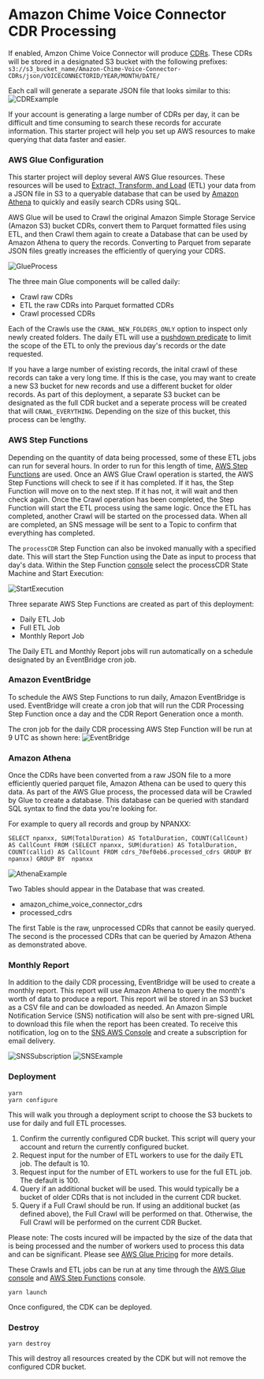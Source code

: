 # Amazon Chime Voice Connector CDR Processing

If enabled, Amzon Chime Voice Connector will produce [CDRs](https://docs.aws.amazon.com/chime/latest/dg/attributes.html). These CDRs will be stored in a designated S3 bucket with the following prefixes:
`s3://s3_bucket_name/Amazon-Chime-Voice-Connector-CDRs/json/VOICECONNECTORID/YEAR/MONTH/DATE/`

Each call will generate a separate JSON file that looks similar to this:
![CDRExample](images/CDRExample.png)

If your account is generating a large number of CDRs per day, it can be difficult and time consuming to search these records for accurate information. This starter project will help you set up AWS resources to make querying that data faster and easier.

### AWS Glue Configuration

This starter project will deploy several AWS Glue resources. These resources will be used to [Extract, Transform, and Load](https://docs.aws.amazon.com/glue/latest/dg/what-is-glue.html) (ETL) your data from a JSON file in S3 to a queryable database that can be used by [Amazon Athena](https://docs.aws.amazon.com/athena/latest/ug/getting-started.html) to quickly and easily search CDRs using SQL.

AWS Glue will be used to Crawl the original Amazon Simple Storage Service (Amazon S3) bucket CDRs, convert them to Parquet formatted files using ETL, and then Crawl them again to create a Database that can be used by Amazon Athena to query the records. Converting to Parquet from separate JSON files greatly increases the efficiently of querying your CDRS.

![GlueProcess](images/GlueProcess.png)

The three main Glue components will be called daily:

- Crawl raw CDRs
- ETL the raw CDRs into Parquet formatted CDRs
- Crawl processed CDRs

Each of the Crawls use the `CRAWL_NEW_FOLDERS_ONLY` option to inspect only newly created folders. The daily ETL will use a [pushdown predicate](https://docs.aws.amazon.com/glue/latest/dg/aws-glue-programming-etl-partitions.html#aws-glue-programming-etl-partitions-pushdowns) to limit the scope of the ETL to only the previous day's records or the date requested.

If you have a large number of existing records, the inital crawl of these records can take a very long time. If this is the case, you may want to create a new S3 bucket for new records and use a different bucket for older records. As part of this deployment, a separate S3 bucket can be designated as the full CDR bucket and a seperate process will be created that will `CRAWL_EVERYTHING`. Depending on the size of this bucket, this process can be lengthy.

### AWS Step Functions

Depending on the quantity of data being processed, some of these ETL jobs can run for several hours. In order to run for this length of time, [AWS Step Functions](https://aws.amazon.com/step-functions/use-cases/#Data_Processing_and_ETL_Orchestration) are used. Once an AWS Glue Crawl operation is started, the AWS Step Functions will check to see if it has completed. If it has, the Step Function will move on to the next step. If it has not, it will wait and then check again. Once the Crawl operation has been completed, the Step Function will start the ETL process using the same logic. Once the ETL has completed, another Crawl will be started on the processed data. When all are completed, an SNS message will be sent to a Topic to confirm that everything has completed.

The `processCDR` Step Function can also be invoked manually with a specified date. This will start the Step Function using the Date as input to process that day's data. Within the Step Function [console](https://console.aws.amazon.com/states/home?region=us-east-1#/statemachines) select the processCDR State Machine and Start Execution:

![StartExecution](images/StartExecution.png)

Three separate AWS Step Functions are created as part of this deployment:

- Daily ETL Job
- Full ETL Job
- Monthly Report Job

The Daily ETL and Monthly Report jobs will run automatically on a schedule designated by an EventBridge cron job.

### Amazon EventBridge

To schedule the AWS Step Functions to run daily, Amazon EventBridge is used. EventBridge will create a cron job that will run the CDR Processing Step Function once a day and the CDR Report Generation once a month.

The cron job for the daily CDR processing AWS Step Function will be run at 9 UTC as shown here:
![EventBridge](images/EventBridge.png)

### Amazon Athena

Once the CDRs have been converted from a raw JSON file to a more efficiently queried parquet file, Amazon Athena can be used to query this data. As part of the AWS Glue process, the processed data will be Crawled by Glue to create a database. This database can be queried with standard SQL syntax to find the data you're looking for.

For example to query all records and group by NPANXX:

```
SELECT npanxx, SUM(TotalDuration) AS TotalDuration, COUNT(CallCount) AS CallCount FROM (SELECT npanxx, SUM(duration) AS TotalDuration, COUNT(callid) AS CallCount FROM cdrs_70ef0eb6.processed_cdrs GROUP BY  npanxx) GROUP BY  npanxx
```

![AthenaExample](images/AthenaExample.png)

Two Tables should appear in the Database that was created.

- amazon_chime_voice_connector_cdrs
- processed_cdrs

The first Table is the raw, unprocessed CDRs that cannot be easily queryed. The second is the processed CDRs that can be queried by Amazon Athena as demonstrated above.

### Monthly Report

In addition to the daily CDR processing, EventBridge will be used to create a monthly report. This report will use Amazon Athena to query the month's worth of data to produce a report. This report wil be stored in an S3 bucket as a CSV file and can be dowloaded as needed. An Amazon Simple Notification Service (SNS) notification will also be sent with pre-signed URL to download this file when the report has been created. To receive this notification, log on to the [SNS AWS Console](https://console.aws.amazon.com/sns) and create a subscription for email delivery.

![SNSSubscription](images/SNSSubscription.png)
![SNSExample](images/SNSExample.png)

### Deployment

```
yarn
yarn configure
```

This will walk you through a deployment script to choose the S3 buckets to use for daily and full ETL processes.

1. Confirm the currently configured CDR bucket. This script will query your account and return the currently configured bucket.
2. Request input for the number of ETL workers to use for the daily ETL job. The default is 10.
3. Request input for the number of ETL workers to use for the full ETL job. The default is 100.
4. Query if an additional bucket will be used. This would typically be a bucket of older CDRs that is not included in the current CDR bucket.
5. Query if a Full Crawl should be run. If using an additional bucket (as defined above), the Full Crawl will be performed on that. Otherwise, the Full Crawl will be performed on the current CDR Bucket.

Please note: The costs incured will be impacted by the size of the data that is being processed and the number of workers used to process this data and can be significant. Please see [AWS Glue Pricing](https://aws.amazon.com/glue/pricing/) for more details.

These Crawls and ETL jobs can be run at any time through the [AWS Glue console](https://console.aws.amazon.com/glue/) and [AWS Step Functions](https://console.aws.amazon.com/states) console.

```
yarn launch
```

Once configured, the CDK can be deployed.

### Destroy

```
yarn destroy
```

This will destroy all resources created by the CDK but will not remove the configured CDR bucket.
